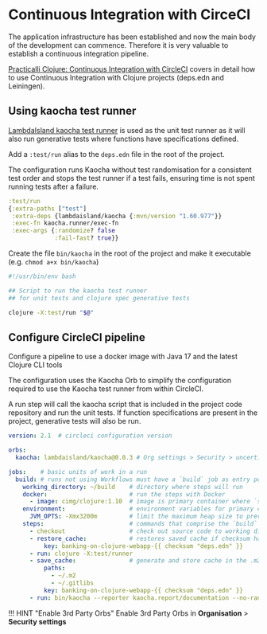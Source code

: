 # Continuous Integration with CirceCI

The application infrastructure has been established and now the main body of the development can commence.  Therefore it is very valuable to establish a continuous integration pipeline.

[Practicalli Clojure: Continuous Integration with CircleCI](https://practicalli.github.io/clojure/testing/integration-testing/circle-ci/) covers in detail how to use Continuous Integration with Clojure projects (deps.edn and Leiningen).

## Using kaocha test runner

[LambdaIsland kaocha test runner](https://github.com/lambdaisland/kaocha) is used as the unit test runner as it will also run generative tests where functions have specifications defined.

Add a `:test/run` alias to the `deps.edn` file in the root of the project.

The configuration runs Kaocha without test randomisation for a consistent test order and stops the test runner if a test fails, ensuring time is not spent running tests after a failure.

```clojure
:test/run
{:extra-paths ["test"]
 :extra-deps {lambdaisland/kaocha {:mvn/version "1.60.977"}}
 :exec-fn kaocha.runner/exec-fn
 :exec-args {:randomize? false
             :fail-fast? true}}
```

Create the file `bin/kaocha` in the root of the project and make it executable (e.g. `chmod a+x bin/kaocha`)

```bash
#!/usr/bin/env bash

## Script to run the kaocha test runner
## for unit tests and clojure spec generative tests

clojure -X:test/run "$@"
```

## Configure CircleCI pipeline
<!-- TODO: Is kaocha orb useful if aliases pull in kaocha dependencies -->

Configure a pipeline to use a docker image with Java 17 and the latest Clojure CLI tools

The configuration uses the Kaocha Orb to simplify the configuration required to use the Kaocha test runner from within CircleCI.

A run step will call the kaocha script that is included in the project code repository and run the unit tests.  If function specifications are present in the project, generative tests will also be run.

```yaml
version: 2.1  # circleci configuration version

orbs:
  kaocha: lambdaisland/kaocha@0.0.3 # Org settings > Security > uncertified orbs

jobs:    # basic units of work in a run
  build: # runs not using Workflows must have a `build` job as entry point
    working_directory: ~/build    # directory where steps will run
    docker:                       # run the steps with Docker
      - image: cimg/clojure:1.10  # image is primary container where `steps` are run
    environment:                  # environment variables for primary container
      JVM_OPTS: -Xmx3200m         # limit the maximum heap size to prevent out of memory errors
    steps:                        # commands that comprise the `build` job
      - checkout                  # check out source code to working directory
      - restore_cache:            # restores saved cache if checksum hasn't changed since the last run
          key: banking-on-clojure-webapp-{{ checksum "deps.edn" }}
      - run: clojure -X:test/runner
      - save_cache:               # generate and store cache in the .m2 directory using a key template
          paths:
            - ~/.m2
            - ~/.gitlibs
          key: banking-on-clojure-webapp-{{ checksum "deps.edn" }}
      - run: bin/kaocha --reporter kaocha.report/documentation --no-randomize --no-color --plugin kaocha.plugin.alpha/spec-test-check
```

!!! HINT "Enable 3rd Party Orbs"
    Enable 3rd Party Orbs in **Organisation** > **Security settings**
